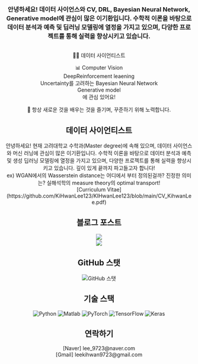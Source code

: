 <div align="center">
  <h3>안녕하세요! 데이터 사이언스와 CV, DRL, Bayesian Neural Network, Generative model에 관심이 많은 이기환입니다. 수학적 이론을 바탕으로 데이터 분석과 예측 및 딥러닝 모델링에 열정을 가지고 있으며, 다양한 프로젝트를 통해 실력을 향상시키고 있습니다.</h3>
  
  
  <img src="https://images.pexels.com/photos/378556/pexels-photo-378556.jpeg?auto=compress&cs=tinysrgb&w=1260&h=750&dpr=1" alt="">  
    <p>👨‍💻 데이터 사이언티스트</p>
    <p>📊 Computer Vision <br>
      DeepReinforcement leaening<br>
      Uncertainty를 고려하는 Bayesian Neural Network<br>
      Generative model<br>
      에 관심 있어요!</p>
    <p>🌱 항상 새로운 것을 배우는 것을 즐기며, 꾸준하기 위해 노력합니다.</p>
  
<h2 align="center">데이터 사이언티스트</h2>
<p align="center">안녕하세요! 현재 고려대학교 수학과(Master degree)에 속해 있으며, 데이터 사이언스와 머신 러닝에 관심이 많은 이기환입니다. 수학적 이론을 바탕으로 데이터 분석과 예측 및 생성 딥러닝 모델링에 열정을 가지고 있으며, 다양한 프로젝트를 통해 실력을 향상시키고 있습니다. 깊이 있게 끝까지 파고들고자 합니다!<br> ex) WGAN에서의 Wasserstein distance는 어디에서 부터 정의된걸까? 진정한 의미는? 실해석학의 measure theory의 optimal transport!<br>
[Curriculum Vitae](https://github.com/KiHwanLee123/KIHwanLee123/blob/main/CV_KihwanLee.pdf) </p>
<h2 align="center">블로그 포스트</h2>
<a href="https://velog.io/@lee9843" target="_blank"><img src="https://img.shields.io/badge/Velog-20C997?style=for-the-badge&logo=velog&logoColor=white"/></a><br>
<a href="https://www.notion.so/8270c0211cd942198d2fedd25ff88169?pvs=4" target="_blank"><img src="https://img.shields.io/badge/Notion-white?style=for-the-badge&logo=notion&logoColor=black"/></a>
</div>
<h2 align="center">GitHub 스탯</h2>
<p align="center">
  <img src="https://github-readme-stats.vercel.app/api?username=yourusername&show_icons=true&count_private=true&theme=radical" alt="GitHub 스탯">
</p>
<h2 align="center">기술 스택</h2>
<p align="center">
  <img src="https://img.shields.io/badge/Python-3776AB?style=flat-square&logo=python&logoColor=white" alt="Python">
  <img src="https://img.shields.io/badge/Matlab-0076A8?style=flat-square&logo=matlab&logoColor=white" alt="Matlab">
  <img src="https://img.shields.io/badge/PyTorch-EE4C2C?style=flat-square&logo=pytorch&logoColor=white" alt="PyTorch">
  <img src="https://img.shields.io/badge/TensorFlow-FF6F00?style=flat-square&logo=tensorflow&logoColor=white" alt="TensorFlow">
  <img src="https://img.shields.io/badge/Keras-D00000?style=flat-square&logo=keras&logoColor=white" alt="Keras">
</p>
<h2 align="center">연락하기</h2>
<p align="center">
  [Naver] lee_9723@naver.com <br> [Gmail] leekihwan9723@gmail.com
</p>
